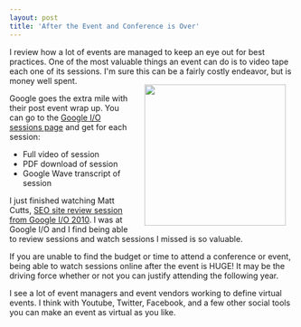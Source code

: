 ```yaml
---
layout: post
title: 'After the Event and Conference is Over'
---
```

I review how a lot of events are managed to keep an eye out for best practices. One of the most valuable things an event can do is to video tape each one of its sessions. I'm sure this can be a fairly costly endeavor, but is money well spent.<img style="padding: 15px;" title="Google I/O" src="http://code.google.com/events/images/io2010logo.png" alt="" width="250" align="right" /><p></p>
Google goes the extra mile with their post event wrap up. You can go to the <a href="http://code.google.com/events/io/2010/sessions.html">Google I/O sessions page</a> and get for each session:
<ul class="mainlist">
	<li>Full video of session</li>
	<li>PDF download of session</li>
	<li>Google Wave transcript of session</li>
</ul>
I just finished watching Matt Cutts, <a href="http://www.mattcutts.com/blog/seo-site-review-session-from-google-io-2010/">SEO site review session from Google I/O 2010</a>. I was at Google I/O and I find being able to review sessions and watch sessions I missed is so valuable.<p></p>
If you are unable to find the budget or time to attend a conference or event, being able to watch sessions online after the event is HUGE! It may be the driving force whether or not you can justify attending the following year.<p></p>
I see a lot of event managers and event vendors working to define virtual events. I think with Youtube, Twitter, Facebook, and a few other social tools you can make an event as virtual as you like.